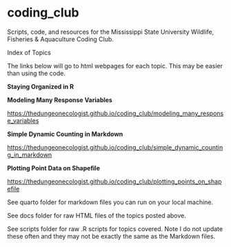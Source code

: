 # coding_club

Scripts, code, and resources for the Mississippi State University Wildlife, Fisheries & Aquaculture Coding Club. 

Index of Topics

The links below will go to html webpages for each topic. This may be easier than using the code.

<B>Staying Organized in R</B>

<B>Modeling Many Response Variables</B>

https://thedungeonecologist.github.io/coding_club/modeling_many_response_variables

<B>Simple Dynamic Counting in Markdown</B>

https://thedungeonecologist.github.io/coding_club/simple_dynamic_counting_in_markdown

<B>Plotting Point Data on Shapefile</B>

https://thedungeonecologist.github.io/coding_club/plotting_points_on_shapefile

See quarto folder for markdown files you can run on your local machine. 

See docs folder for raw HTML files of the topics posted above. 

See scripts folder for raw .R scripts for topics covered. Note I do not update these often and they may not be exactly the same as the Markdown files.


